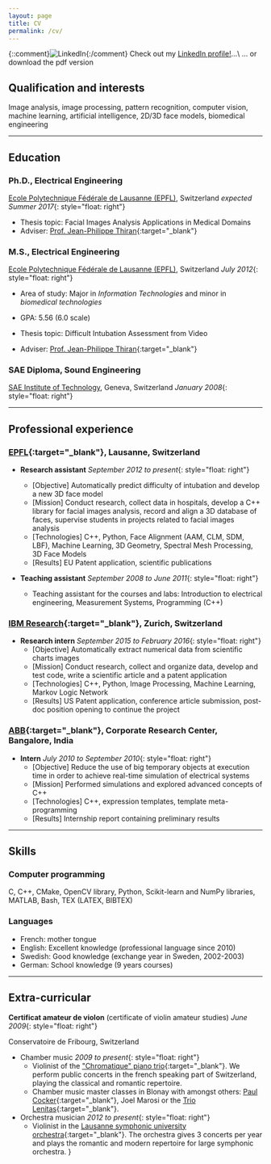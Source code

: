 ```yaml
---
layout: page
title: CV
permalink: /cv/
---
```


{::comment}![LinkedIn]({{site.url}}/resources/images/Logo-2C-21px-R.png){:/comment}
<a href="https://www.linkedin.com/in/gcuendet" target="_blank"><i class="fa fa-linkedin-square fa-3x"></i></a>
Check out my <a href="https://ch.linkedin.com/in/gcuendet" target="_blank">LinkedIn profile!</a>...\\
... or download the pdf version
<a href="{{site.url}}/resources/docs/gcuendet_cv.pdf" target="_blank"><i class="fa fa-file-pdf-o fa-3x"></i></a>


## Qualification and interests
Image analysis, image processing, pattern recognition, computer vision, machine learning, artificial intelligence, 2D/3D face models, biomedical engineering

---

## <i class="fa fa-mortar-board"></i> Education

### Ph.D., Electrical Engineering
[Ecole Polytechnique Fédérale de Lausanne (EPFL)][EPFL], Switzerland _expected Summer 2017_{: style="float: right"}

- Thesis topic: Facial Images Analysis Applications in Medical Domains
- Adviser: [Prof. Jean-Philippe Thiran][J.-Ph.]{:target="_blank"}

### M.S., Electrical Engineering
[Ecole Polytechnique Fédérale de Lausanne (EPFL)][EPFL], Switzerland _July 2012_{: style="float: right"}

- Area of study: Major in _Information Technologies_ and minor in _biomedical technologies_
- GPA: 5.56 (6.0 scale)

- Thesis topic: Difficult Intubation Assessment from Video
- Adviser: [Prof. Jean-Philippe Thiran][J.-Ph.]{:target="_blank"}

### SAE Diploma, Sound Engineering
[SAE Institute of Technology][SAE], Geneva, Switzerland _January 2008_{: style="float: right"}

---

## <i class="fa fa-wrench"></i> Professional experience

### [EPFL][LTS5]{:target="_blank"}, Lausanne, Switzerland
- **Research assistant** _September 2012 to present_{: style="float: right"}
  + [Objective] Automatically predict difficulty of intubation and         develop a new 3D face model
  + [Mission] Conduct research, collect data in hospitals, develop a C++ library for facial images analysis, record and align a 3D database of faces, supervise students in projects related to facial images analysis
  + [Technologies] C++, Python, Face Alignment (AAM, CLM, SDM, LBF), Machine Learning, 3D Geometry, Spectral Mesh Processing, 3D Face Models
  + [Results] EU Patent application, scientific publications

- **Teaching assistant** _September 2008 to June 2011_{: style="float: right"}
	+ Teaching assistant for the courses and labs: Introduction to electrical engineering, Measurement Systems, Programming (C++)

### [IBM Research][ZRL]{:target="_blank"}, Zurich, Switzerland
- **Research intern** _September 2015 to February 2016_{: style="float: right"}
  + [Objective] Automatically extract numerical data from scientific charts images
  + [Mission] Conduct research, collect and organize data, develop and test code, write a scientific article and a patent application
  + [Technologies] C++, Python, Image Processing, Machine Learning, Markov Logic Network
  + [Results] US Patent application, conference article submission, post-doc position opening to continue the project

### [ABB][ABB]{:target="_blank"}, Corporate Research Center, Bangalore, India
- **Intern** _July 2010 to September 2010_{: style="float: right"}
  + [Objective] Reduce the use of big temporary objects at execution time in order to achieve real-time simulation of electrical systems
  + [Mission] Performed simulations and explored advanced concepts of C++
  + [Technologies] C++, expression templates, template meta-programming
  + [Results] Internship report containing preliminary results

---

## <i class="fa fa-gears"></i> Skills

### <i class="fa fa-laptop"></i> Computer programming
C, C++, CMake, OpenCV library, Python, Scikit-learn and NumPy libraries,
MATLAB, Bash, TEX (LATEX, BIBTEX)

### <i class="fa fa-commenting-o"></i> Languages
- French: mother tongue
- English: Excellent knowledge (professional language since 2010)
- Swedish: Good knowledge (exchange year in Sweden, 2002-2003)
- German: School knowledge (9 years courses)

---

## <i class="fa fa-music"></i> Extra-curricular

**Certificat amateur de violon** (certificate of violin amateur studies) _June 2009_{: style="float: right"}

Conservatoire de Fribourg, Switzerland

- Chamber music _2009 to present_{: style="float: right"}
	+ Violinist of the ["Chromatique" piano trio][Chromatique]{:target="_blank"}. We perform public concerts in the french speaking part of Switzerland, playing the classical and romantic repertoire.
	+ Chamber music master classes in Blonay with amongst others: [Paul Cocker][PaulCocker]{:target="_blank"}, Joel Marosi or the [Trio Lenitas][Lenitas]{:target="_blank"}.
- Orchestra musician _2012 to present_{: style="float: right"}
	+ Violinist in the [Lausanne symphonic university orchestra][OSUL]{:target="_blank"}. The orchestra gives 3 concerts per year and plays the romantic and modern repertoire for large symphonic orchestra.
}

[EPFL]: https://www.epfl.ch
[SAE]: https://www.sae.edu
[J.-Ph.]: https://lts5www.epfl.ch/thiran.html
[LTS5]: https://lts5www.epfl.ch
[ZRL]: https://www.research.ibm.com/labs/zurich/
[ABB]: http://new.abb.com/about/technology/corporate-research-centers/corporate-research-center-india
[Chromatique]: https://www.facebook.com/trio.chromatique/
[PaulCocker]: https://fr.wikipedia.org/wiki/Paul_Coker
[Lenitas]: http://www.triolenitas.com
[OSUL]: http://www2.unil.ch/osul/
